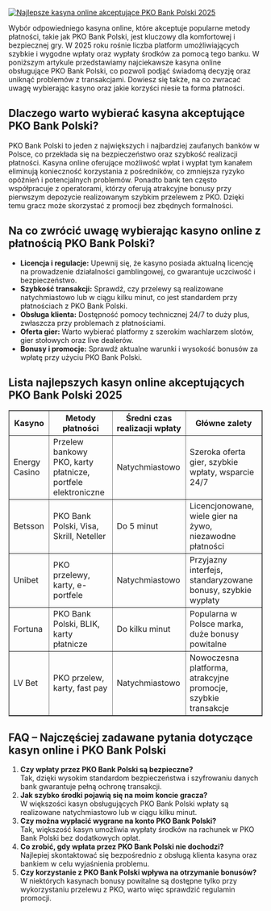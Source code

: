 [![Najlepsze kasyna online akceptujące PKO Bank Polski 2025](https://123-caf.pages.dev/gitsignup.png)](https://vrmoo.ru/Bt82HjjY)

<p>Wybór odpowiedniego kasyna online, które akceptuje popularne metody płatności, takie jak PKO Bank Polski, jest kluczowy dla komfortowej i bezpiecznej gry. W 2025 roku rośnie liczba platform umożliwiających szybkie i wygodne wpłaty oraz wypłaty środków za pomocą tego banku. W poniższym artykule przedstawiamy najciekawsze kasyna online obsługujące PKO Bank Polski, co pozwoli podjąć świadomą decyzję oraz uniknąć problemów z transakcjami. Dowiesz się także, na co zwracać uwagę wybierając kasyno oraz jakie korzyści niesie ta forma płatności.</p>  <h2>Dlaczego warto wybierać kasyna akceptujące PKO Bank Polski?</h2> <p>PKO Bank Polski to jeden z największych i najbardziej zaufanych banków w Polsce, co przekłada się na bezpieczeństwo oraz szybkość realizacji płatności. Kasyna online oferujące możliwość wpłat i wypłat tym kanałem eliminują konieczność korzystania z pośredników, co zmniejsza ryzyko opóźnień i potencjalnych problemów. Ponadto bank ten często współpracuje z operatorami, którzy oferują atrakcyjne bonusy przy pierwszym depozycie realizowanym szybkim przelewem z PKO. Dzięki temu gracz może skorzystać z promocji bez zbędnych formalności.</p>  <h2>Na co zwrócić uwagę wybierając kasyno online z płatnością PKO Bank Polski?</h2> <ul> <li><strong>Licencja i regulacje:</strong> Upewnij się, że kasyno posiada aktualną licencję na prowadzenie działalności gamblingowej, co gwarantuje uczciwość i bezpieczeństwo.</li> <li><strong>Szybkość transakcji:</strong> Sprawdź, czy przelewy są realizowane natychmiastowo lub w ciągu kilku minut, co jest standardem przy płatnościach z PKO Bank Polski.</li> <li><strong>Obsługa klienta:</strong> Dostępność pomocy technicznej 24/7 to duży plus, zwłaszcza przy problemach z płatnościami.</li> <li><strong>Oferta gier:</strong> Warto wybierać platformy z szerokim wachlarzem slotów, gier stołowych oraz live dealerów.</li> <li><strong>Bonusy i promocje:</strong> Sprawdź aktualne warunki i wysokość bonusów za wpłatę przy użyciu PKO Bank Polski.</li> </ul>  <h2>Lista najlepszych kasyn online akceptujących PKO Bank Polski 2025</h2> <table border="1" cellpadding="8" cellspacing="0"> <thead> <tr> <th>Kasyno</th> <th>Metody płatności</th> <th>Średni czas realizacji wpłaty</th> <th>Główne zalety</th> </tr> </thead> <tbody> <tr> <td>Energy Casino</td> <td>Przelew bankowy PKO, karty płatnicze, portfele elektroniczne</td> <td>Natychmiastowo</td> <td>Szeroka oferta gier, szybkie wpłaty, wsparcie 24/7</td> </tr> <tr> <td>Betsson</td> <td>PKO Bank Polski, Visa, Skrill, Neteller</td> <td>Do 5 minut</td> <td>Licencjonowane, wiele gier na żywo, niezawodne płatności</td> </tr> <tr> <td>Unibet</td> <td>PKO przelewy, karty, e-portfele</td> <td>Natychmiastowo</td> <td>Przyjazny interfejs, standaryzowane bonusy, szybkie wypłaty</td> </tr> <tr> <td>Fortuna</td> <td>PKO Bank Polski, BLIK, karty płatnicze</td> <td>Do kilku minut</td> <td>Popularna w Polsce marka, duże bonusy powitalne</td> </tr> <tr> <td>LV Bet</td> <td>PKO przelew, karty, fast pay</td> <td>Natychmiastowo</td> <td>Nowoczesna platforma, atrakcyjne promocje, szybkie transakcje</td> </tr> </tbody> </table>  <h2>FAQ – Najczęściej zadawane pytania dotyczące kasyn online i PKO Bank Polski</h2> <ol> <li><strong>Czy wpłaty przez PKO Bank Polski są bezpieczne?</strong><br>Tak, dzięki wysokim standardom bezpieczeństwa i szyfrowaniu danych bank gwarantuje pełną ochronę transakcji.</li> <li><strong>Jak szybko środki pojawią się na moim koncie gracza?</strong><br>W większości kasyn obsługujących PKO Bank Polski wpłaty są realizowane natychmiastowo lub w ciągu kilku minut.</li> <li><strong>Czy można wypłacić wygrane na konto PKO Bank Polski?</strong><br>Tak, większość kasyn umożliwia wypłaty środków na rachunek w PKO Bank Polski bez dodatkowych opłat.</li> <li><strong>Co zrobić, gdy wpłata przez PKO Bank Polski nie dochodzi?</strong><br>Najlepiej skontaktować się bezpośrednio z obsługą klienta kasyna oraz bankiem w celu wyjaśnienia problemu.</li> <li><strong>Czy korzystanie z PKO Bank Polski wpływa na otrzymanie bonusów?</strong><br>W niektórych kasynach bonusy powitalne są dostępne tylko przy wykorzystaniu przelewu z PKO, warto więc sprawdzić regulamin promocji.</li> </ol>